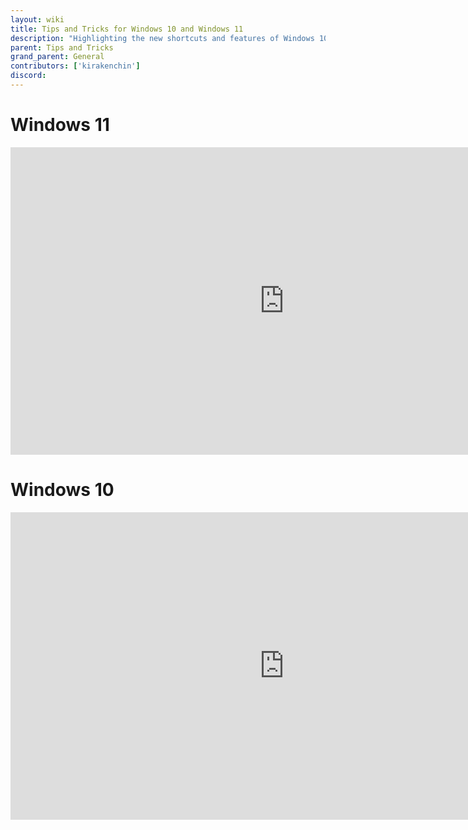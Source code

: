 ```yaml
---
layout: wiki
title: Tips and Tricks for Windows 10 and Windows 11
description: "Highlighting the new shortcuts and features of Windows 10 and Windows 11"
parent: Tips and Tricks
grand_parent: General
contributors: ['kirakenchin'] 
discord: 
---
```


# Windows 11

<iframe width="875" height="492" src="https://www.youtube.com/embed/26dXRnc0EHc" title="Windows 11 Tips & Tricks You Should Be Using! (2022)" frameborder="0" allow="accelerometer; autoplay; clipboard-write; encrypted-media; gyroscope; picture-in-picture" allowfullscreen></iframe>

# Windows 10

<iframe width="875" height="492" src="https://www.youtube.com/embed/RX160bcMFuA" title="Windows 10 Tips & Tricks You Should Be Using!" frameborder="0" allow="accelerometer; autoplay; clipboard-write; encrypted-media; gyroscope; picture-in-picture" allowfullscreen></iframe>